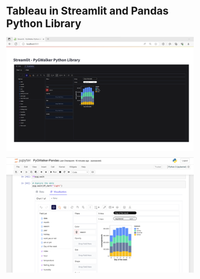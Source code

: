 # Tableau in Streamlit and Pandas Python Library

![alt text](https://github.com/bacdillon/Tableau/blob/main/PyGWalker-Streamlit/PyGWalker%20Streamlit.png)

![alt text](https://github.com/bacdillon/Tableau/blob/main/PyGWalker-Streamlit/PyGWalker%20Pandas.png)
